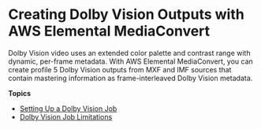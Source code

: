 # Creating Dolby Vision Outputs with AWS Elemental MediaConvert<a name="dolby-vision"></a>

Dolby Vision video uses an extended color palette and contrast range with dynamic, per\-frame metadata\. With AWS Elemental MediaConvert, you can create profile 5 Dolby Vision outputs from MXF and IMF sources that contain mastering information as frame\-interleaved Dolby Vision metadata\.

**Topics**
+ [Setting Up a Dolby Vision Job](setting-up-a-dolby-vision-job.md)
+ [Dolby Vision Job Limitations](dolby-vision-job-limitations-and-requirements.md)